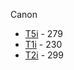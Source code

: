 Canon
* [T5i](https://www.amazon.com/gp/offer-listing/B00IB1BTWI/ref=sr_1_4_olp?s=photo&ie=UTF8&qid=1500149013&sr=1-4&keywords=canon+t3i&condition=used) - 279
* [T1i](https://www.amazon.com/Canon-T1i-Digital-18-55mm-3-5-5-6/dp/B001XURPQS/ref=sr_1_23?s=photo&ie=UTF8&qid=1500149181&sr=1-23&keywords=canon+t3i&refinements=p_36%3A15000-30000) - 230
* [T2i](https://www.amazon.com/Canon-Rebel-Camera-18-55mm-3-5-5-6/dp/B0035FZJHQ/ref=sr_1_14?ie=UTF8&qid=1500150493&sr=8-14&keywords=canon+dslr+under+300) - 299
